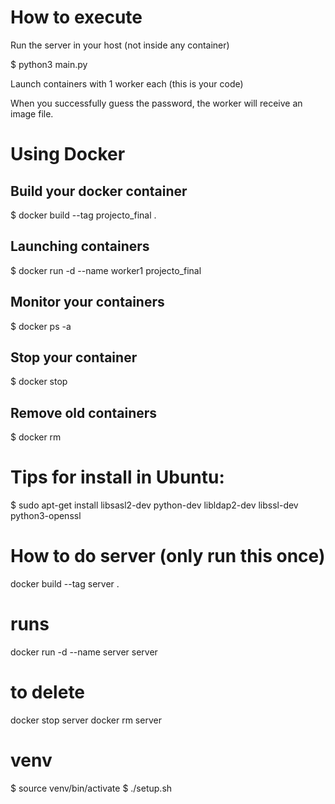 # How to execute

Run the server in your host (not inside any container)

$ python3 main.py

Launch containers with 1 worker each (this is your code)

When you successfully guess the password, the worker will receive an image file.

# Using Docker

## Build your docker container

$ docker build --tag projecto_final .

## Launching containers

$ docker run -d --name worker1 projecto_final

## Monitor your containers

$ docker ps -a

## Stop your container

$ docker stop <container id>

## Remove old containers

$ docker rm <container id>

# Tips for install in Ubuntu:

$ sudo apt-get install libsasl2-dev python-dev libldap2-dev libssl-dev python3-openssl

# How to do server (only run this once)

docker build --tag server .

# runs
docker run -d --name server server 

# to delete
docker stop server
docker rm server

# venv

$ source venv/bin/activate
$ ./setup.sh